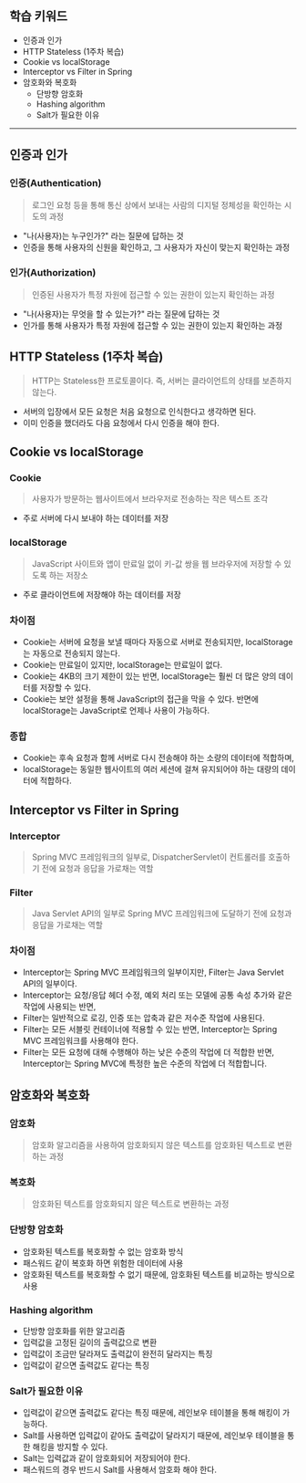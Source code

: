 ## 학습 키워드

- 인증과 인가
- HTTP Stateless (1주차 복습)
- Cookie vs localStorage
- Interceptor vs Filter in Spring
- 암호화와 복호화
    - 단방향 암호화
    - Hashing algorithm
    - Salt가 필요한 이유

<hr>

## 인증과 인가
### 인증(Authentication)
> 로그인 요청 등을 통해 통신 상에서 보내는 사람의 디지털 정체성을 확인하는 시도의 과정
- "나(사용자)는 누구인가?" 라는 질문에 답하는 것
- 인증을 통해 사용자의 신원을 확인하고, 그 사용자가 자신이 맞는지 확인하는 과정
### 인가(Authorization)
> 인증된 사용자가 특정 자원에 접근할 수 있는 권한이 있는지 확인하는 과정
- "나(사용자)는 무엇을 할 수 있는가?" 라는 질문에 답하는 것
- 인가를 통해 사용자가 특정 자원에 접근할 수 있는 권한이 있는지 확인하는 과정
## HTTP Stateless (1주차 복습)
> HTTP는 Stateless한 프로토콜이다. 즉, 서버는 클라이언트의 상태를 보존하지 않는다.
- 서버의 입장에서 모든 요청은 처음 요청으로 인식한다고 생각하면 된다.
- 이미 인증을 했더라도 다음 요청에서 다시 인증을 해야 한다. 
## Cookie vs localStorage
### Cookie
> 사용자가 방문하는 웹사이트에서 브라우저로 전송하는 작은 텍스트 조각
- 주로 서버에 다시 보내야 하는 데이터를 저장
### localStorage
> JavaScript 사이트와 앱이 만료일 없이 키-값 쌍을 웹 브라우저에 저장할 수 있도록 하는 저장소 
- 주로 클라이언트에 저장해야 하는 데이터를 저장
### 차이점
- Cookie는 서버에 요청을 보낼 때마다 자동으로 서버로 전송되지만, localStorage는 자동으로 전송되지 않는다.
- Cookie는 만료일이 있지만, localStorage는 만료일이 없다.
- Cookie는 4KB의 크기 제한이 있는 반면, localStorage는 훨씬 더 많은 양의 데이터를 저장할 수 있다.
- Cookie는 보안 설정을 통해 JavaScript의 접근을 막을 수 있다. 반면에 localStorage는 JavaScript로 언제나 사용이 가능하다.
### 종합
- Cookie는 후속 요청과 함께 서버로 다시 전송해야 하는 소량의 데이터에 적합하며, 
- localStorage는 동일한 웹사이트의 여러 세션에 걸쳐 유지되어야 하는 대량의 데이터에 적합하다.
## Interceptor vs Filter in Spring
### Interceptor
> Spring MVC 프레임워크의 일부로, DispatcherServlet이 컨트롤러를 호출하기 전에 요청과 응답을 가로채는 역할
### Filter
> Java Servlet API의 일부로 Spring MVC 프레임워크에 도달하기 전에 요청과 응답을 가로채는 역할
### 차이점
- Interceptor는 Spring MVC 프레임워크의 일부이지만, Filter는 Java Servlet API의 일부이다.
- Interceptor는 요청/응답 헤더 수정, 예외 처리 또는 모델에 공통 속성 추가와 같은 작업에 사용되는 반면,
- Filter는 일반적으로 로깅, 인증 또는 압축과 같은 저수준 작업에 사용된다.
- Filter는 모든 서블릿 컨테이너에 적용할 수 있는 반면, Interceptor는 Spring MVC 프레임워크를 사용해야 한다.
- Filter는 모든 요청에 대해 수행해야 하는 낮은 수준의 작업에 더 적합한 반면, Interceptor는 Spring MVC에 특정한 높은 수준의 작업에 더 적합합니다.
## 암호화와 복호화
### 암호화
> 암호화 알고리즘을 사용하여 암호화되지 않은 텍스트를 암호화된 텍스트로 변환하는 과정
### 복호화
> 암호화된 텍스트를 암호화되지 않은 텍스트로 변환하는 과정
### 단방향 암호화
- 암호화된 텍스트를 복호화할 수 없는 암호화 방식
- 패스워드 같이 복호화 하면 위험한 데이터에 사용
- 암호화된 텍스트를 복호화할 수 없기 때문에, 암호화된 텍스트를 비교하는 방식으로 사용
### Hashing algorithm
- 단방향 암호화를 위한 알고리즘
- 입력값을 고정된 길이의 출력값으로 변환
- 입력값이 조금만 달라져도 출력값이 완전히 달라지는 특징
- 입력값이 같으면 출력값도 같다는 특징
### Salt가 필요한 이유
- 입력값이 같으면 출력값도 같다는 특징 때문에, 레인보우 테이블을 통해 해킹이 가능하다.
- Salt를 사용하면 입력값이 같아도 출력값이 달라지기 때문에, 레인보우 테이블을 통한 해킹을 방지할 수 있다.
- Salt는 입력값과 같이 암호화되어 저장되어야 한다.
- 패스워드의 경우 반드시 Salt를 사용해서 암호화 해야 한다.